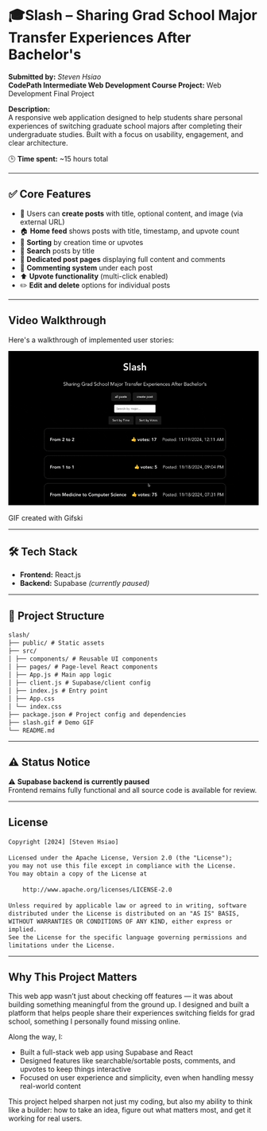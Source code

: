 # 🎓Slash – Sharing Grad School Major Transfer Experiences After Bachelor's 

**Submitted by:** _Steven Hsiao_  
**CodePath Intermediate Web Development Course Project:** Web Development Final Project

**Description:**  
A responsive web application designed to help students share personal experiences of switching graduate school majors after completing their undergraduate studies. Built with a focus on usability, engagement, and clear architecture.

🕒 **Time spent:** ~15 hours total

---

## ✅ Core Features

- 📝 Users can **create posts** with title, optional content, and image (via external URL)
- 🏠 **Home feed** shows posts with title, timestamp, and upvote count
- 📅 **Sorting** by creation time or upvotes
- 🔎 **Search** posts by title
- 📄 **Dedicated post pages** displaying full content and comments
- 💬 **Commenting system** under each post
- ⬆️ **Upvote functionality** (multi-click enabled)
- ✏️ **Edit and delete** options for individual posts

---

## Video Walkthrough

Here's a walkthrough of implemented user stories:

<img src='/slash.gif' title='Video Walkthrough' width='' alt='Video Walkthrough' />

<!-- Replace this with whatever GIF tool you used! -->

GIF created with Gifski

<!-- Recommended tools:
[Kap](https://getkap.co/) for macOS
[ScreenToGif](https://www.screentogif.com/) for Windows
[peek](https://github.com/phw/peek) for Linux. -->

---

## 🛠 Tech Stack

- **Frontend:** React.js  
- **Backend:** Supabase *(currently paused)*  

---

## 📁 Project Structure

```
slash/
├── public/ # Static assets
├── src/
│ ├── components/ # Reusable UI components
│ ├── pages/ # Page-level React components
│ ├── App.js # Main app logic
│ ├── client.js # Supabase/client config
│ ├── index.js # Entry point
│ ├── App.css
│ └── index.css
├── package.json # Project config and dependencies
├── slash.gif # Demo GIF
└── README.md
```

---

## ⚠️ Status Notice

⚠️ **Supabase backend is currently paused**  
Frontend remains fully functional and all source code is available for review.

---

## License

    Copyright [2024] [Steven Hsiao]

    Licensed under the Apache License, Version 2.0 (the "License");
    you may not use this file except in compliance with the License.
    You may obtain a copy of the License at

        http://www.apache.org/licenses/LICENSE-2.0

    Unless required by applicable law or agreed to in writing, software
    distributed under the License is distributed on an "AS IS" BASIS,
    WITHOUT WARRANTIES OR CONDITIONS OF ANY KIND, either express or implied.
    See the License for the specific language governing permissions and
    limitations under the License.

---

## Why This Project Matters

This web app wasn’t just about checking off features — it was about building something meaningful from the ground up. I designed and built a platform that helps people share their experiences switching fields for grad school, something I personally found missing online.

Along the way, I:

- Built a full-stack web app using Supabase and React  
- Designed features like searchable/sortable posts, comments, and upvotes to keep things interactive  
- Focused on user experience and simplicity, even when handling messy real-world content  

This project helped sharpen not just my coding, but also my ability to think like a builder: how to take an idea, figure out what matters most, and get it working for real users.
